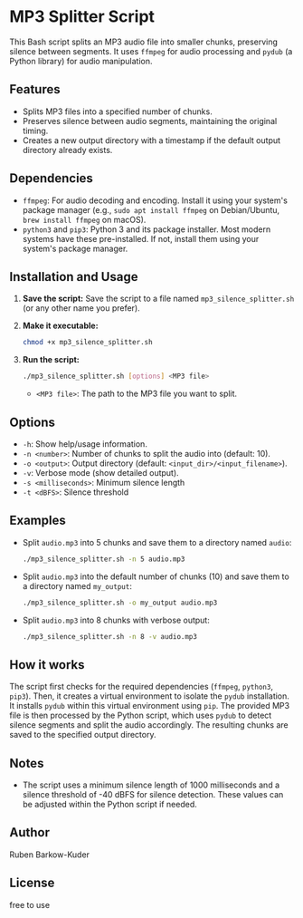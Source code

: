 # MP3 Splitter Script

This Bash script splits an MP3 audio file into smaller chunks, preserving silence between segments. It uses `ffmpeg` for audio processing and `pydub` (a Python library) for audio manipulation.

## Features

*   Splits MP3 files into a specified number of chunks.
*   Preserves silence between audio segments, maintaining the original timing.
*   Creates a new output directory with a timestamp if the default output directory already exists.

## Dependencies

*   `ffmpeg`: For audio decoding and encoding. Install it using your system's package manager (e.g., `sudo apt install ffmpeg` on Debian/Ubuntu, `brew install ffmpeg` on macOS).
*   `python3` and `pip3`: Python 3 and its package installer. Most modern systems have these pre-installed. If not, install them using your system's package manager.

## Installation and Usage

1.  **Save the script:** Save the script to a file named `mp3_silence_splitter.sh` (or any other name you prefer).

2.  **Make it executable:**
    ```bash
    chmod +x mp3_silence_splitter.sh
    ```

3.  **Run the script:**
    ```bash
    ./mp3_silence_splitter.sh [options] <MP3 file>
    ```

    *   `<MP3 file>`: The path to the MP3 file you want to split.

## Options

*   `-h`: Show help/usage information.
*   `-n <number>`: Number of chunks to split the audio into (default: 10).
*   `-o <output>`: Output directory (default: `<input_dir>/<input_filename>`).
*   `-v`: Verbose mode (show detailed output).
*   `-s <milliseconds>`: Minimum silence length
*   `-t <dBFS>`: Silence threshold 

## Examples

*   Split `audio.mp3` into 5 chunks and save them to a directory named `audio`:
    ```bash
    ./mp3_silence_splitter.sh -n 5 audio.mp3
    ```

*   Split `audio.mp3` into the default number of chunks (10) and save them to a directory named `my_output`:
    ```bash
    ./mp3_silence_splitter.sh -o my_output audio.mp3
    ```

*   Split `audio.mp3` into 8 chunks with verbose output:
    ```bash
    ./mp3_silence_splitter.sh -n 8 -v audio.mp3
    ```

## How it works

The script first checks for the required dependencies (`ffmpeg`, `python3`, `pip3`). Then, it creates a virtual environment to isolate the `pydub` installation. It installs `pydub` within this virtual environment using `pip`. The provided MP3 file is then processed by the Python script, which uses `pydub` to detect silence segments and split the audio accordingly. The resulting chunks are saved to the specified output directory.

## Notes

*   The script uses a minimum silence length of 1000 milliseconds and a silence threshold of -40 dBFS for silence detection. These values can be adjusted within the Python script if needed.

## Author

Ruben Barkow-Kuder

## License

free to use